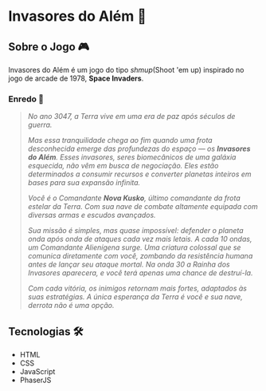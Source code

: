 # Invasores do Além 👾

## Sobre o Jogo 🎮

Invasores do Além é um jogo do tipo *shmup*(Shoot 'em up) inspirado no jogo de arcade de 1978, **Space Invaders**.

### Enredo 📖

> *No ano 3047, a Terra vive em uma era de paz após séculos de guerra.*
>
> *Mas essa tranquilidade chega ao fim quando uma frota desconhecida emerge das profundezas do espaço — os **Invasores do Além**. Esses invasores, seres biomecânicos de uma galáxia esquecida, não vêm em busca de negociação. Eles estão determinados a consumir recursos e converter planetas inteiros em bases para sua expansão infinita.*
>
> *Você é o Comandante **Nova Kusko**, último comandante da frota estelar da Terra. Com sua nave de combate altamente equipada com diversas armas e escudos avançados.*
>
> *Sua missão é simples, mas quase impossível: defender o planeta onda após onda de ataques cada vez mais letais. A cada 10 ondas, um Comandante Alienígena surge. Uma criatura colossal que se comunica diretamente com você, zombando da resistência humana antes de lançar seu ataque mortal. Na onda 30 a Rainha dos Invasores aparecera, e você terá apenas uma chance de destruí-la.*
>
> *Com cada vitória, os inimigos retornam mais fortes, adaptados às suas estratégias. A única esperança da Terra é você e sua nave, derrota não é uma opção.*

## Tecnologias 🛠️

- HTML
- CSS
- JavaScript
- PhaserJS
